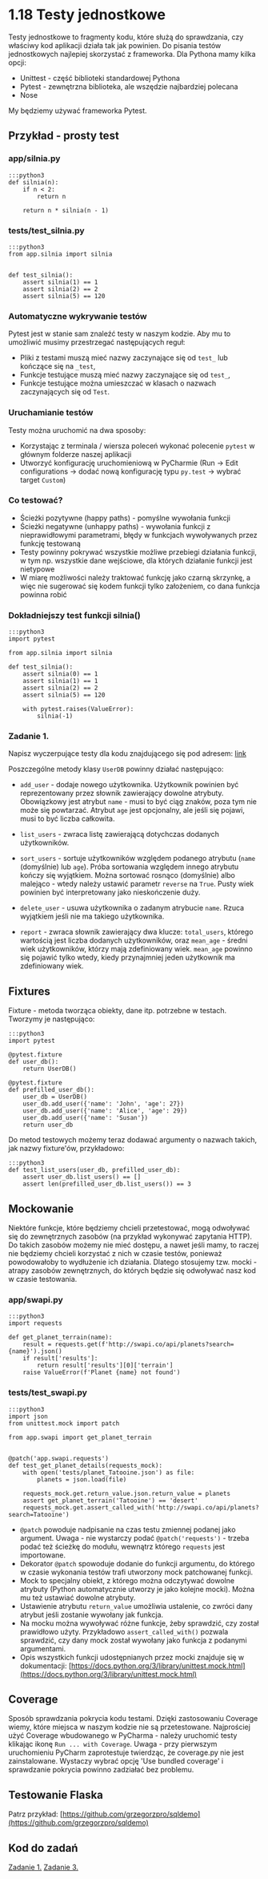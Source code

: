 1.18 Testy jednostkowe
======================

Testy jednostkowe to fragmenty kodu, które służą do sprawdzania, czy właściwy kod aplikacji działa tak jak powinien.
Do pisania testów jednostkowych najlepiej skorzystać z frameworka. Dla Pythona mamy kilka opcji:

* Unittest - część biblioteki standardowej Pythona
* Pytest - zewnętrzna biblioteka, ale wszędzie najbardziej polecana
* Nose

My będziemy używać frameworka Pytest.

Przykład - prosty test
----------------------

### app/silnia.py

    :::python3
    def silnia(n):
        if n < 2:
            return n
    
        return n * silnia(n - 1)

### tests/test_silnia.py

    :::python3
    from app.silnia import silnia
    
    
    def test_silnia():
        assert silnia(1) == 1
        assert silnia(2) == 2
        assert silnia(5) == 120

### Automatyczne wykrywanie testów

Pytest jest w stanie sam znaleźć testy w naszym kodzie. Aby mu to umożliwić musimy przestrzegać następujących reguł:

* Pliki z testami muszą mieć nazwy zaczynające się od ``test_`` lub kończące się na ``_test``,
* Funkcje testujące muszą mieć nazwy zaczynające się od ``test_``,
* Funkcje testujące można umieszczać w klasach o nazwach zaczynających się od ``Test``.

### Uruchamianie testów

Testy można uruchomić na dwa sposoby:

* Korzystając z terminala / wiersza poleceń wykonać polecenie ``pytest`` w głównym folderze naszej aplikacji
* Utworzyć konfigurację uruchomieniową w PyCharmie (Run -> Edit configurations -> dodać nową konfigurację typu ``py.test``
-> wybrać target ``Custom``)

### Co testować?

* Ścieżki pozytywne (happy paths) - pomyślne wywołania funkcji
* Ścieżki negatywne (unhappy paths) - wywołania funkcji z nieprawidłowymi parametrami, błędy w funkcjach wywoływanych
przez funkcję testowaną
* Testy powinny pokrywać wszystkie możliwe przebiegi działania funkcji, w tym np. wszystkie dane wejściowe,
dla których działanie funkcji jest nietypowe
* W miarę możliwości należy traktować funkcję jako czarną skrzynkę, a więc nie sugerować się kodem funkcji tylko założeniem,
co dana funkcja powinna robić

### Dokładniejszy test funkcji silnia()

    :::python3
    import pytest
    
    from app.silnia import silnia

    def test_silnia():
        assert silnia(0) == 1
        assert silnia(1) == 1
        assert silnia(2) == 2
        assert silnia(5) == 120
    
        with pytest.raises(ValueError):
            silnia(-1)

### Zadanie 1.

Napisz wyczerpujące testy dla kodu znajdującego się pod adresem: [link](./images/user_db.py)

Poszczególne metody klasy ``UserDB`` powinny działać następująco:

* ``add_user`` - dodaje nowego użytkownika. Użytkownik powinien być reprezentowany przez słownik zawierający
dowolne atrybuty. Obowiązkowy jest atrybut ``name`` - musi to być ciąg znaków, poza tym nie może się powtarzać.
Atrybut ``age`` jest opcjonalny, ale jeśli się pojawi, musi to być liczba całkowita.

* ``list_users`` - zwraca listę zawierającą dotychczas dodanych użytkowników.

* ``sort_users`` - sortuje użytkowników względem podanego atrybutu (``name`` (domyślnie) lub ``age``).
Próba sortowania względem innego atrybutu kończy się wyjątkiem. Można sortować rosnąco (domyślnie) albo malejąco -
wtedy należy ustawić parametr ``reverse`` na ``True``. Pusty wiek powinien być interpretowany jako nieskończenie duży.

* ``delete_user`` - usuwa użytkownika o zadanym atrybucie ``name``. Rzuca wyjątkiem jeśli nie ma takiego użytkownika.

* ``report`` - zwraca słownik zawierający dwa klucze: ``total_users``, którego wartością jest liczba dodanych użytkowników,
oraz ``mean_age`` - średni wiek użytkowników, którzy mają zdefiniowany wiek. ``mean_age`` powinno się pojawić tylko wtedy,
kiedy przynajmniej jeden użytkownik ma zdefiniowany wiek. 


Fixtures
--------

Fixture - metoda tworząca obiekty, dane itp. potrzebne w testach. Tworzymy je następująco:

    :::python3
    import pytest

    @pytest.fixture
    def user_db():
        return UserDB()
    
    @pytest.fixture
    def prefilled_user_db():
        user_db = UserDB()
        user_db.add_user({'name': 'John', 'age': 27})
        user_db.add_user({'name': 'Alice', 'age': 29})
        user_db.add_user({'name': 'Susan'})
        return user_db

Do metod testowych możemy teraz dodawać argumenty o nazwach takich, jak nazwy fixture'ów, przykładowo:

    :::python3
    def test_list_users(user_db, prefilled_user_db):
        assert user_db.list_users() == []
        assert len(prefilled_user_db.list_users()) == 3


Mockowanie
----------

Niektóre funkcje, które będziemy chcieli przetestować, mogą odwoływać się do zewnętrznych zasobów (na przykład
wykonywać zapytania HTTP). Do takich zasobów możemy nie mieć dostępu, a nawet jeśli mamy, to raczej nie będziemy chcieli
korzystać z nich w czasie testów, ponieważ powodowałoby to wydłużenie ich działania. Dlatego stosujemy tzw. mocki - atrapy
zasobów zewnętrznych, do których będzie się odwoływać nasz kod w czasie testowania.

### app/swapi.py

    :::python3
    import requests
    
    def get_planet_terrain(name):
        result = requests.get(f'http://swapi.co/api/planets?search={name}').json()
        if result['results']:
            return result['results'][0]['terrain']
        raise ValueError(f'Planet {name} not found')

### tests/test_swapi.py

    :::python3
    import json
    from unittest.mock import patch
    
    from app.swapi import get_planet_terrain
    
    
    @patch('app.swapi.requests')
    def test_get_planet_details(requests_mock):
        with open('tests/planet_Tatooine.json') as file:
            planets = json.load(file)
    
        requests_mock.get.return_value.json.return_value = planets
        assert get_planet_terrain('Tatooine') == 'desert'
        requests_mock.get.assert_called_with('http://swapi.co/api/planets?search=Tatooine')


* ``@patch`` powoduje nadpisanie na czas testu zmiennej podanej jako argument. Uwaga - nie wystarczy podać
``@patch('requests')`` - trzeba podać też ścieżkę do modułu, wewnątrz którego ``requests`` jest importowane.
* Dekorator ``@patch`` spowoduje dodanie do funkcji argumentu, do którego w czasie wykonania testów trafi
utworzony mock patchowanej funkcji.
* Mock to specjalny obiekt, z którego można odczytywać dowolne atrybuty (Python automatycznie utworzy je jako kolejne mocki).
Można mu też ustawiać dowolne atrybuty.
* Ustawienie atrybutu ``return_value`` umożliwia ustalenie, co zwróci dany atrybut jeśli zostanie wywołany jak funkcja.
* Na mocku można wywoływać różne funkcje, żeby sprawdzić, czy został prawidłowo użyty. Przykładowo ``assert_called_with()``
pozwala sprawdzić, czy dany mock został wywołany jako funkcja z podanymi argumentami.
* Opis wszystkich funkcji udostępnianych przez mocki znajduje się w dokumentacji:
[https://docs.python.org/3/library/unittest.mock.html](https://docs.python.org/3/library/unittest.mock.html)


Coverage
--------

Sposób sprawdzania pokrycia kodu testami. Dzięki zastosowaniu Coverage wiemy, które miejsca w naszym kodzie nie są przetestowane.
Najprościej użyć Coverage wbudowanego w PyCharma - należy uruchomić testy klikając ikonę `Run ... with Coverage`.
Uwaga - przy pierwszym uruchomieniu PyCharm zaprotestuje twierdząc, że coverage.py nie jest zainstalowane.
Wystaczy wybrać opcję 'Use bundled coverage' i sprawdzanie pokrycia powinno zadziałać bez problemu.


Testowanie Flaska
-----------------

Patrz przykład: [https://github.com/grzegorzpro/sqldemo](https://github.com/grzegorzpro/sqldemo)


Kod do zadań
------------

[Zadanie 1.](./images/user_db.py)
[Zadanie 3.](./images/swapi.py)
